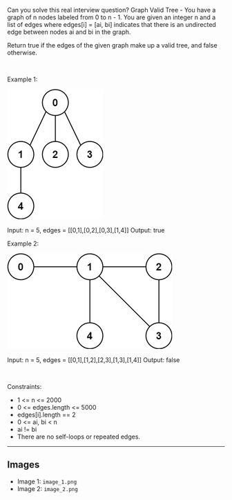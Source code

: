 Can you solve this real interview question? Graph Valid Tree - You have a graph of n nodes labeled from 0 to n - 1. You are given an integer n and a list of edges where edges[i] = [ai, bi] indicates that there is an undirected edge between nodes ai and bi in the graph.

Return true if the edges of the given graph make up a valid tree, and false otherwise.

 

Example 1:

![Example 1](./image_1.png)


Input: n = 5, edges = [[0,1],[0,2],[0,3],[1,4]]
Output: true


Example 2:

![Example 2](./image_2.png)


Input: n = 5, edges = [[0,1],[1,2],[2,3],[1,3],[1,4]]
Output: false


 

Constraints:

 * 1 <= n <= 2000
 * 0 <= edges.length <= 5000
 * edges[i].length == 2
 * 0 <= ai, bi < n
 * ai != bi
 * There are no self-loops or repeated edges.

---

## Images

- Image 1: `image_1.png`
- Image 2: `image_2.png`
